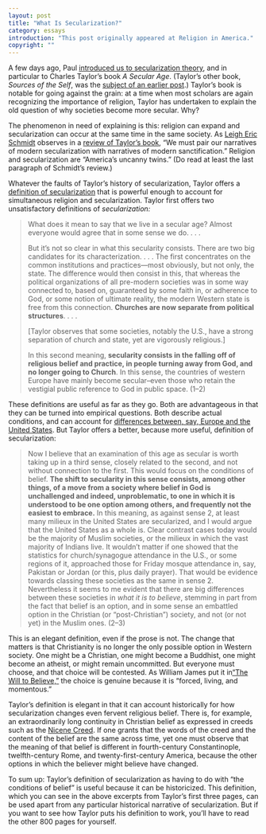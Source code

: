 ```yaml
---
layout: post
title: "What Is Secularization?"
category: essays
introduction: "This post originally appeared at Religion in America."
copyright: ""
---
```


A
few days ago, Paul [introduced us to secularization
theory](http://religioninamerica.org/2010/09/25/secularization-theory/),
and in particular to Charles Taylor’s book *A Secular Age*. (Taylor’s
other book, *Sources of the Self*, was the [subject of an earlier
post](http://religioninamerica.org/2010/09/02/charles-taylor-and-the-sources-of-the-self/).)
Taylor’s book is notable for going against the grain: at a time when
most scholars are again recognizing the importance of religion, Taylor
has undertaken to explain the old question of why societies become more
secular. Why?

The phenomenon in need of explaining is this: religion can expand and
secularization can occur at the same time in the same society. As [Leigh
Eric Schmidt](http://www.hds.harvard.edu/faculty/schmidt.cfm) observes
in a [review of Taylor’s
book](http://blogs.ssrc.org/tif/2007/11/29/that-weird-strange-thing/),
“We must pair our narratives of modern secularization with narratives of
modern sanctification.” Religion and secularization are “America’s
uncanny twins.” (Do read at least the last paragraph of Schmidt’s
review.)

Whatever the faults of Taylor’s history of secularization, Taylor offers
a [definition of
secularization](http://books.google.com/books?id=hWRXYY3HRFoC&printsec=frontcover&dq=charles+taylor+a+secular+age&ei=UKimTKOJGIKeM-H9peMC&cd=1#v=onepage&q&f=false)
that is powerful enough to account for simultaneous religion and
secularization. Taylor first offers two unsatisfactory definitions of
*secularization:*


> What does it mean to say that we live in a secular age? Almost
> everyone would agree that in some sense we do. . . .
>
> But it’s not so clear in what this secularity consists. There are two
> big candidates for its characterization. . . . The first concentrates
> on the common institutions and practices—most obviously, but not only,
> the state. The difference would then consist in this, that whereas the
> political organizations of all pre-modern societies was in some way
> connected to, based on, guaranteed by some faith in, or adherence to
> God, or some notion of ultimate reality, the modern Western state is
> free from this connection. **Churches are now separate from political
> structures**. . . .
>
> \[Taylor observes that some societies, notably the U.S., have a strong
> separation of church and state, yet are vigorously religious.\]
>
> In this second meaning, **secularity consists in the falling off of
> religious belief and practice, in people turning away from God, and no
> longer going to Church**. In this sense, the countries of western
> Europe have mainly become secular–even those who retain the vestigial
> public reference to God in public space. (1–2)

These definitions are useful as far as they go. Both are advantageous in
that they can be turned into empirical questions. Both describe actual
conditions, and can account for [differences between, say, Europe and
the United
States](http://religioninamerica.org/2010/09/04/the-united-states-as-religious-outlier/).
But Taylor offers a better, because more useful, definition of
secularization:

> Now I believe that an examination of this age as secular is worth
> taking up in a third sense, closely related to the second, and not
> without connection to the first. This would focus on the conditions of
> belief. **The shift to secularity in this sense consists, among other
> things, of a move from a society where belief in God is unchallenged
> and indeed, unproblematic, to one in which it is understood to be one
> option among others, and frequently not the easiest to embrace.** In
> this meaning, as against sense 2, at least many milieux in the United
> States are secularized, and I would argue that the United States as a
> whole is. Clear contrast cases today would be the majority of Muslim
> societies, or the milieux in which the vast majority of Indians live.
> It wouldn’t matter if one showed that the statistics for
> church/synagogue attendance in the U.S., or some regions of it,
> approached those for Friday mosque attendance in, say, Pakistan or
> Jordan (or this, plus daily prayer). That would be evidence towards
> classing these societies as the same in sense 2. Nevertheless it seems
> to me evident that there are big differences between these societies
> in *what it is to believe*, stemming in part from the fact that belief
> is an option, and in some sense an embattled option in the Christian
> (or “post-Christian”) society, and not (or not yet) in the Muslim
> ones. (2–3)

This is an elegant definition, even if the prose is not. The change that
matters is that Christianity is no longer the only possible option in
Western society. One might be a Christian, one might become a Buddhist,
one might become an atheist, or might remain uncommitted. But everyone
must choose, and that choice will be contested. As William James put it
in[“The Will to
Believe,”](http://books.google.com/books?id=Moqh7ktHaJEC&dq=William+James+Will+to+Belief&printsec=frontcover&source=bn&hl=en&ei=frKmTIj6IIGC8gbRwN33AQ&sa=X&oi=book_result&ct=result&resnum=4&sqi=2&ved=0CCwQ6AEwAw#v=onepage&q=live%20genuine%20forced&f=false)
the choice is genuine because it is “forced, living, and momentous.”

Taylor’s definition is elegant in that it can account historically for
how secularization changes even fervent religious belief. There is, for
example, an extraordinarily long continuity in Christian belief as
expressed in creeds such as the [Nicene
Creed](http://en.wikipedia.org/wiki/Nicene_Creed). If one grants that
the words of the creed and the content of the belief are the same across
time, yet one must observe that the meaning of that belief is different
in fourth-century Constantinople, twelfth-century Rome, and
twenty-first-century America, because the other options in which the
believer might believe have changed.

To sum up: Taylor’s definition of secularization as having to do with
“the conditions of belief” is useful because it can be historicized.
This definition, which you can see in the above excerpts from Taylor’s
first three pages, can be used apart from any particular historical
narrative of secularization. But if you want to see how Taylor puts his
definition to work, you’ll have to read the other 800 pages for
yourself.
